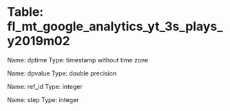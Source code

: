 Table: fl_mt_google_analytics_yt_3s_plays_y2019m02
==================================================

Name: dptime
Type: timestamp without time zone

Name: dpvalue
Type: double precision

Name: ref_id
Type: integer

Name: step
Type: integer

